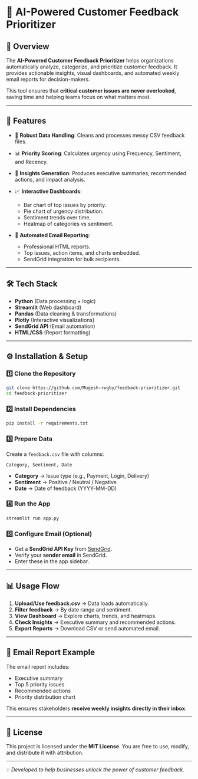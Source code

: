 # 🎯 AI-Powered Customer Feedback Prioritizer

## 📌 Overview

The **AI-Powered Customer Feedback Prioritizer** helps organizations automatically analyze, categorize, and prioritize customer feedback. It provides actionable insights, visual dashboards, and automated weekly email reports for decision-makers.

This tool ensures that **critical customer issues are never overlooked**, saving time and helping teams focus on what matters most.

---

## 🚀 Features

* 📂 **Robust Data Handling**: Cleans and processes messy CSV feedback files.
* 📊 **Priority Scoring**: Calculates urgency using Frequency, Sentiment, and Recency.
* 🧠 **Insights Generation**: Produces executive summaries, recommended actions, and impact analysis.
* 📈 **Interactive Dashboards**:

  * Bar chart of top issues by priority.
  * Pie chart of urgency distribution.
  * Sentiment trends over time.
  * Heatmap of categories vs sentiment.
* 📧 **Automated Email Reporting**:

  * Professional HTML reports.
  * Top issues, action items, and charts embedded.
  * SendGrid integration for bulk recipients.

---

## 🛠 Tech Stack

* **Python** (Data processing + logic)
* **Streamlit** (Web dashboard)
* **Pandas** (Data cleaning & transformations)
* **Plotly** (Interactive visualizations)
* **SendGrid API** (Email automation)
* **HTML/CSS** (Report formatting)

---

## ⚙️ Installation & Setup

### 1️⃣ Clone the Repository

```bash
git clone https://github.com/Mugesh-rugby/feedback-prioritizer.git
cd feedback-prioritizer
```

### 2️⃣ Install Dependencies

```bash
pip install -r requirements.txt
```

### 3️⃣ Prepare Data

Create a `feedback.csv` file with columns:

```
Category, Sentiment, Date
```

* **Category** → Issue type (e.g., Payment, Login, Delivery)
* **Sentiment** → Positive / Neutral / Negative
* **Date** → Date of feedback (YYYY-MM-DD)

### 4️⃣ Run the App

```bash
streamlit run app.py
```

### 5️⃣ Configure Email (Optional)

* Get a **SendGrid API Key** from [SendGrid](https://sendgrid.com/).
* Verify your **sender email** in SendGrid.
* Enter these in the app sidebar.

---

## 📊 Usage Flow

1. **Upload/Use feedback.csv** → Data loads automatically.
2. **Filter feedback** → By date range and sentiment.
3. **View Dashboard** → Explore charts, trends, and heatmaps.
4. **Check Insights** → Executive summary and recommended actions.
5. **Export Reports** → Download CSV or send automated email.

---

## 📧 Email Report Example

The email report includes:

* Executive summary
* Top 5 priority issues
* Recommended actions
* Priority distribution chart

This ensures stakeholders **receive weekly insights directly in their inbox**.

---

## 📜 License

This project is licensed under the **MIT License**. You are free to use, modify, and distribute it with attribution.

---

💡 *Developed to help businesses unlock the power of customer feedback.*
